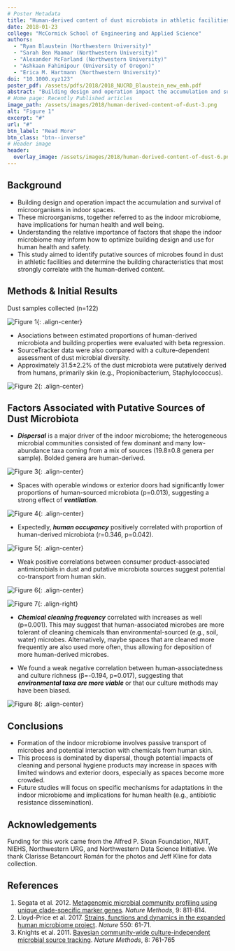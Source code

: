 ```yaml
---
# Poster Metadata
title: "Human-derived content of dust microbiota in athletic facilities reflects building design and operation"
date: 2018-01-23
college: "McCormick School of Engineering and Applied Science"
authors:
  - "Ryan Blaustein (Northwestern University)"
  - "Sarah Ben Maamar (Northwestern University)"
  - "Alexander McFarland (Northwestern University)"
  - "Ashkaan Fahimipour (University of Oregon)"
  - "Erica M. Hartmann (Northwestern University)"
doi: "10.1000.xyz123"
poster_pdf: /assets/pdfs/2018/2018_NUCRD_Blaustein_new_emh.pdf
abstract: "Building design and operation impact the accumulation and survival of microorganisms in indoor spaces. These microorganisms, together referred to as the indoor microbiome, have implications for human health and well being. However, the relative importance of factors like architecture compared to, e.g., human occupancy, remains unclear. This study aimed to identify putative sources of microbes found in dust and determine building characteristics that most strongly correlate with the human-derived content. Dust samples were collected from gyms, hallways, and offices in 40 athletic facilities (n=122 samples total) and processed with metagenomic sequencing to characterize microbial community structure. SourceTracker, a Bayesian-based algorithm, was applied to estimate the proportions of microbiota derived from human sources (i.e., skin, oral, vaginal, gut) using training data from the Human Microbiome Project. Relationships between putative human-sourced proportions of microbiota and building properties (e.g., space size, ventilation, occupancy, cleaning products/frequency, dust antimicrobial concentrations) were evaluated with beta regression. The dust microbiomes consisted of highly variable mixtures of few dominant and many low-abundance taxa likely deposited from humans (primarily skin; e.g., Propionibacterium, Staphylococcus, Corynebacterium) and the environment (e.g., Pseudomonas, Massilia, Micrococcus, Wolbachia). Despite the heterogeneity across samples, there was a strong negative relationship between proportions human-sourced microbes and the presence of operable windows or exterior doors. There were also weak, yet significant correlations between the human-derived dust microbes and consumer product-associated antimicrobials in dust (e.g., triclosan, parabens), human occupancy, and chemical cleaning frequency in gyms. Taken together, these data suggest that the formation of the indoor microbiome is a dynamic process involving the passive transport of microbes and potential interaction with chemicals from human skin. This process is dominated by dispersal, though potential impacts of cleaning and personal hygiene products may increase in spaces with limited windows and exterior doors, especially as spaces become more crowded."
# Home page: Recently Published articles
image_path: /assets/images/2018/human-derived-content-of-dust-3.png
alt: "Figure 1"
excerpt: "#"
url: "#"
btn_label: "Read More"
btn_class: "btn--inverse"
# Header image
header:
  overlay_image: /assets/images/2018/human-derived-content-of-dust-6.png
---
```

## Background
- Building design and operation impact  the accumulation  and survival of microorganisms in indoor spaces.
- These microorganisms, together referred to as the indoor microbiome,  have implications for human health and well being.
- Understanding the relative importance  of factors that shape the indoor microbiome may inform how to optimize building design and use for human health and safety.
- This study aimed to identify putative  sources of microbes found in dust in athletic facilities  and determine  the building characteristics  that most strongly correlate with the human-derived  content.

## Methods & Initial Results
Dust samples collected (n=122)

![Figure 1](/assets/images/2018/human-derived-content-of-dust-1.png){: .align-center}

- Asociations between estimated proportions of human-derived microbiota and building properties were evaluated  with beta regression.
- SourceTracker data were also compared with a culture-dependent assessment of dust microbial diversity.
- Approximately 31.5±2.2% of the dust microbiota were putatively  derived from humans, primarily  skin (e.g., Propionibacterium, Staphylococcus).

![Figure 2](/assets/images/2018/human-derived-content-of-dust-2.png){: .align-center}

## Factors Associated with Putative Sources of Dust Microbiota
- **_Dispersal_** is a major driver of the indoor microbiome;  the heterogeneous microbial communities  consisted of few dominant and many low-abundance taxa coming from a mix of sources (19.8±0.8 genera per sample). Bolded genera are human-derived.

![Figure 3](/assets/images/2018/human-derived-content-of-dust-3.png){: .align-center}

- Spaces with operable windows or exterior doors had significantly lower proportions of human-sourced microbiota (p=0.013), suggesting a strong effect of _**ventilation**_.

![Figure 4](/assets/images/2018/human-derived-content-of-dust-4.png){: .align-center}

- Expectedly, _**human occupancy**_ positively correlated with proportion of human-derived microbiota  (r=0.346, p=0.042).

![Figure 5](/assets/images/2018/human-derived-content-of-dust-5.png){: .align-center}

- Weak positive correlations between consumer product-associated antimicrobials in dust and putative microbiota  sources suggest potential  co-transport from human skin.

![Figure 6](/assets/images/2018/human-derived-content-of-dust-6.png){: .align-center}

![Figure 7](/assets/images/2018/human-derived-content-of-dust-7.png){: .align-right}

- _**Chemical cleaning frequency**_ correlated with increases as well (p=0.001). This may suggest that human-associated microbes are more tolerant  of cleaning chemicals than environmental-sourced  (e.g., soil, water) microbes. Alternatively, maybe spaces that are cleaned more frequently are also used more often, thus allowing for deposition of more human-derived microbes.

- We found a weak negative correlation  between human-associatedness and culture richness (β=-0.194, p=0.017), suggesting that _**environmental taxa are more viable**_ or that our culture methods may have been biased.

![Figure 8](/assets/images/2018/human-derived-content-of-dust-8.png){: .align-center}

## Conclusions

- Formation of the indoor microbiome involves passive transport of microbes and potential interaction with chemicals from human skin.
- This process is dominated by dispersal, though potential  impacts of cleaning and personal hygiene products may increase in spaces with limited  windows and exterior doors, especially  as spaces become more crowded.
- Future studies will focus on specific mechanisms for adaptations in the indoor microbiome and implications  for human health (e.g., antibiotic  resistance dissemination).

## Acknowledgements
Funding for this work came from the Alfred P. Sloan Foundation, NUIT, NIEHS, Northwestern URG, and Northwestern Data Science Initiative. We thank Clarisse Betancourt Román
for the photos and Jeff Kline for data collection.

## References
1. Segata et  al. 2012. [Metagenomic microbial community profiling using unique clade-specific marker genes](https://www.nature.com/articles/nmeth.2066). _Nature Methods_, 9: 811-814.
2. Lloyd-Price et al. 2017. [Strains, functions and dynamics in the expanded human microbiome project](https://www.nature.com/articles/nature23889). _Nature_  550: 61-71.
3. Knights et al. 2011. [Bayesian community-wide culture-independent microbial source tracking](https://www.nature.com/articles/nmeth.1650). _Nature Methods_, 8: 761-765

